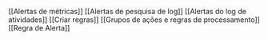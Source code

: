[[Alertas de métricas]]
[[Alertas de pesquisa de log]]
[[Alertas do log de atividades]]
[[Criar regras]]
[[Grupos de ações e regras de processamento]]
[[Regra de Alerta]]
